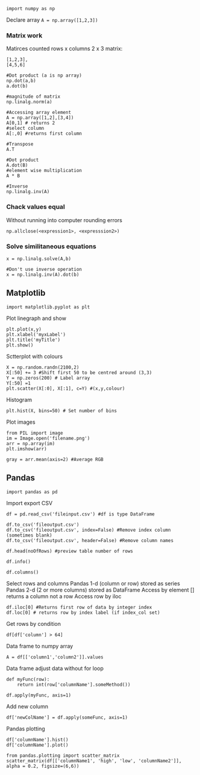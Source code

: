 `import numpy as np`

Declare array
`A = np.array([1,2,3])`

### Matrix work
Matirces counted rows x columns
2 x 3 matrix:
```
[1,2,3],
[4,5,6]
```
```
#Dot product (a is np array)
np.dot(a,b)
a.dot(b)

#magnitude of matrix
np.linalg.norm(a)

#Accessing array element
A = np.array([1,2],[3,4])
A[0,1] # returns 2
#select column
A[:,0] #returns first column

#Transpose
A.T

#Dot product
A.dot(B)
#element wise multiplication
A * B

#Inverse
np.linalg.inv(A)

```

### Chack values equal
Without running into computer rounding errors
```
np.allclose(<expression1>, <expresssion2>)
```

### Solve similitaneous equations
```
x = np.linalg.solve(A,b)

#Don't use inverse operation
x = np.linalg.inv(A).dot(b)
```

## Matplotlib
```
import matplotlib.pyplot as plt
```
Plot linegraph and show
```
plt.plot(x,y)
plt.xlabel('myxLabel')
plt.title('myTitle')
plt.show()
```

Sctterplot with colours
```
X = np.random.randn(2100,2)
X[:50] += 3 #Shift first 50 to be centred around (3,3)
Y = np.zeros(200) # Label array
Y[:50] =1
plt.scatter(X[:0], X[:1], c=Y) #(x,y,colour)
```

Histogram
```
plt.hist(X, bins=50) # Set number of bins
```

Plot images
```
from PIL import image
im = Image.open('filename.png')
arr = np.array(im)
plt.imshow(arr)

gray = arr.mean(axis=2) #Average RGB
```

## Pandas
```
import pandas as pd
```
Import export CSV
```
df = pd.read_csv('fileinput.csv') #df is type DataFrame

df.to_csv('fileoutput.csv')
df.to_csv('fileoutput.csv', index=False) #Remove index column (sometimes blank)
df.to_csv('fileoutput.csv', header=False) #Remove column names

```

```
df.head(noOfRows) #preview table number of rows

df.info()

df.columns()
```

Select rows and columns
Pandas 1-d (column or row) stored as series
Pandas 2-d (2 or more columns) stored as DataFrame
Access by element [] returns a column not a row
Access row by iloc
```
df.iloc[0] #Returns first row of data by integer index
df.loc[0] # returns row by index label (if index_col set)
```

Get rows by condition
```
df[df['column'] > 64]
```

Data frame to numpy array
```
A = df[['column1','column2']].values
```

Data frame adjust data without for loop
```
def myFunc(row):
	return int(row['columnName'].someMethod())
	
df.apply(myFunc, axis=1)
```

Add new column
```
df['newColName'] = df.apply(someFunc, axis=1)
```

Pandas plotting
```
df['columnName'].hist()
df['columnName'].plot()

from pandas.plotting import scatter_matrix
scatter_matrix(df[['columnName1', 'high', 'low', 'columnName2']], alpha = 0.2, figsize=(6,6))
```